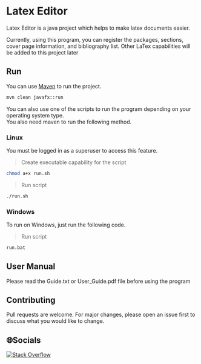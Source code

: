 # Latex Editor

Latex Editor is a java project which helps to make latex documents easier.

Currently, using this program, you can register the packages, sections, cover page information, and bibliography list.
Other LaTex capabilities will be added to this project later

## Run

You can use [Maven](https://maven.apache.org/) to run the project.

```bash
mvn clean javafx::run
```
You can also use one of the scripts to run the program depending on your operating system type.     
You also need maven to run the following method.

### Linux
You must be logged in as a superuser to access this feature.
>Create executable capability for the script
```bash
chmod a+x run.sh 
```
> Run script
```bash
./run.sh
```

### Windows
To run on Windows, just run the following code.
> Run script
```bash
run.bat
```

## User Manual
Please read the Guide.txt or User_Guide.pdf file before using the program

## Contributing
Pull requests are welcome. For major changes, please open an issue first to discuss what you would like to change.

## 🌐Socials
[![Stack Overflow](https://img.shields.io/badge/-Stackoverflow-FE7A16?logo=stack-overflow&logoColor=white)](https://stackoverflow.com/users/alireza-sadeghii)

